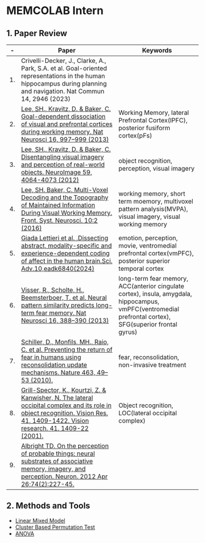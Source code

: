 # MEMCOLAB Intern

## 1. Paper Review

|-|Paper|Keywords|
|-|-----|--------|
|1.|Crivelli-Decker, J., Clarke, A., Park, S.A. et al. Goal-oriented representations in the human hippocampus during planning and navigation. Nat Commun 14, 2946 (2023)||
|2.|[Lee, SH., Kravitz, D. & Baker, C. Goal-dependent dissociation of visual and prefrontal cortices during working memory. Nat Neurosci 16, 997–999 (2013)](https://github.com/wani-ham/memcolab_intern/blob/main/paper_review/Goal-dependent%20dissociation%20of%20visual%20and%20prefrontal%20cortices%20during%20working%20memory.md)|Working Memory, lateral Prefrontal Cortex(lPFC), posterior fusiform cortex(pFs)|
|3.|[Lee, SH., Kravitz, D. & Baker, C. Disentangling visual imagery and perception of real-world objects. NeuroImage 59, 4064-4073 (2012)](https://github.com/wani-ham/memcolab_intern/blob/main/paper_review/Disentangling%20visual%20imagery%20and%20perception%20of%20real-world%20objects.md)|object recognition, perception, visual imagery|
|4.|[Lee, SH. Baker, C. Multi-Voxel Decoding and the Topography of Maintained Information During Visual Working Memory. Front. Syst. Neurosci. 10:2 (2016)](https://github.com/wani-ham/memcolab_intern/blob/main/paper_review/Multi-Voxel%20Decoding%20and%20the%20Topography%20of%20Maintained%20Information%20During%20Visual%20Working%20Memory.md)|working memory, short term moemory, multivoxel pattern analysis(MVPA), visual imagery, visual working memory|
|5.|[Giada Lettieri et al. ,Dissecting abstract, modality-specific and experience-dependent coding of affect in the human brain.Sci. Adv.10,eadk6840(2024)](https://github.com/wani-ham/memcolab_intern/blob/main/paper_review/Dissecting%20abstract%2C%20modality-specific%20and%20experience-dependent%20coding%20of%20affect%20in%20the%20human%20brain.md)|emotion, perception, movie, ventromedial prefrontal cortex(vmPFC), posterior superior temporal cortex|
|6.|[Visser, R., Scholte, H., Beemsterboer, T. et al. Neural pattern similarity predicts long-term fear memory. Nat Neurosci 16, 388–390 (2013)](https://github.com/wani-ham/memcolab_intern/blob/main/paper_review/Neural%20pattern%20similarity%20predicts%20long-term%20fear%20memory.md)|long-term fear memory, ACC(anterior cingulate cortex), insula, amygdala, hippocampus, vmPFC(ventromedial prefrontal cortex), SFG(superior frontal gyrus)|
|7.|[Schiller, D., Monfils, MH., Raio, C. et al. Preventing the return of fear in humans using reconsolidation update mechanisms. Nature 463, 49–53 (2010).](https://github.com/wani-ham/memcolab_intern/blob/main/paper_review/Preventing%20the%20return%20of%20fear%20in%20humans%20using%20reconsolidation%20update%20mechanisms.md)|fear, reconsolidation, non-invasive treatment|
|8.|[Grill-Spector, K., Kourtzi, Z. & Kanwisher, N. The lateral occipital complex and its role in object recognition. Vision Res. 41, 1409-1422. Vision research. 41. 1409-22 (2001).](https://github.com/wani-ham/memcolab_intern/blob/main/paper_review/The%20lateral%20occipital%20complex%20and%20its%20role%20in%20object%20recognition.md)|Object recognition, LOC(lateral occipital complex)|
|9.|[Albright TD. On the perception of probable things: neural substrates of associative memory, imagery, and perception. Neuron. 2012 Apr 26;74(2):227-45.](https://github.com/wani-ham/memcolab_intern/blob/main/paper_review/On%20the%20Perception%20of%20Probable%20Things%20%2C%20Neural%20Substrates%20of%20Associative%20Memory%2C%20Imagery%20and%20Perception.md)||



## 2. Methods and Tools
* [Linear Mixed Model](https://github.com/wani-ham/memcolab_intern/blob/main/methods_tools/linear_mixed_model.md)
* [Cluster Based Permutation Test](https://github.com/wani-ham/memcolab_intern/blob/main/methods_tools/cluster_based_permutation_test.md)
* [ANOVA](https://github.com/wani-ham/memcolab_intern/blob/main/methods_tools/ANOVA.md)
